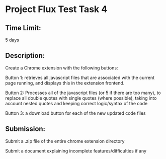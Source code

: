 # Project Flux Test Task 4

## Time Limit: 
5 days

## Description:
Create a Chrome extension with the following buttons:

Button 1: retrieves all javascript files that are associated with the current page running, and displays this in the extension frontend.

Button 2: Processes all of the javascript files (or 5 if there are too many), to replace all double quotes with single quotes (where possible), taking into account nested quotes and keeping correct logic/syntax of the code

Button 3: a download button for each of the new updated code files

## Submission:

Submit a .zip file of the entire chrome extension directory

Submit a document explaining incomplete features/difficulties if any
